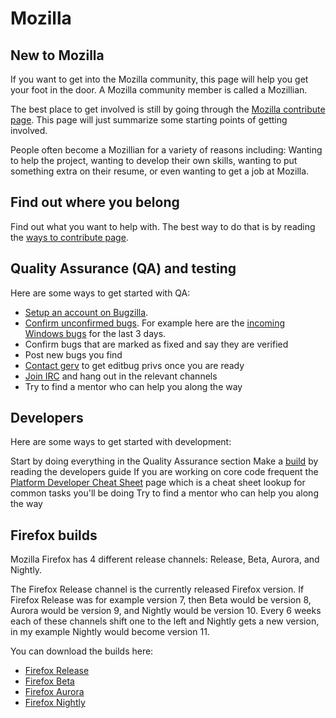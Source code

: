 # Mozilla

## New to Mozilla

If you want to get into the Mozilla community, this page will help you get your foot in the door. A Mozilla community member is called a Mozillian.

The best place to get involved is still by going through the [Mozilla contribute page](http://www.mozilla.org/contribute/). This page will just summarize some starting points of getting involved.

People often become a Mozillian for a variety of reasons including: Wanting to help the project, wanting to develop their own skills, wanting to put something extra on their resume, or even wanting to get a job at Mozilla.

## Find out where you belong

Find out what you want to help with. The best way to do that is by reading the [ways to contribute page](http://www.mozilla.org/contribute/areas.html).

## Quality Assurance (QA) and testing

Here are some ways to get started with QA:

- [Setup an account on Bugzilla](https://bugzilla.mozilla.org/createaccount.cgi).
- [Confirm unconfirmed bugs](https://developer.mozilla.org/en/Confirming_unconfirmed_bugs). For example here are the [incoming Windows bugs](https://bugzilla.mozilla.org/buglist.cgi?query_format=advanced&product=Core&product=Firefox&product=Toolkit&op_sys=Windows%20XP&op_sys=Windows%20Server%202003&op_sys=Windows%20Vista&op_sys=Windows%207&bugidtype=include&chfieldfrom=-72h&chfieldto=Now&chfield=%5BBug%20creation%5D&list_id=1399227) for the last 3 days.
- Confirm bugs that are marked as fixed and say they are verified
- Post new bugs you find
- [Contact gerv](http://www.gerv.net/hacking/before-you-mail-gerv.html) to get editbug privs once you are ready
- [Join IRC](https://wiki.mozilla.org/IRC) and hang out in the relevant channels
- Try to find a mentor who can help you along the way

## Developers

Here are some ways to get started with development:

Start by doing everything in the Quality Assurance section
Make a [build](https://developer.mozilla.org/En/Developer_Guide) by reading the developers guide
If you are working on core code frequent the [Platform Developer Cheat Sheet](http://www.codefirefox.com/cheatsheet/) page which is a cheat sheet lookup for common tasks you'll be doing
Try to find a mentor who can help you along the way

## Firefox builds

Mozilla Firefox has 4 different release channels: Release, Beta, Aurora, and Nightly.

The Firefox Release channel is the currently released Firefox version. If Firefox Release was for example version 7, then Beta would be version 8, Aurora would be version 9, and Nightly would be version 10. Every 6 weeks each of these channels shift one to the left and Nightly gets a new version, in my example Nightly would become version 11.

You can download the builds here:

- [Firefox Release](http://www.mozilla.org/en-US/firefox/fx/?from=getfirefox)
- [Firefox Beta](http://www.mozilla.org/en-US/firefox/channel/)
- [Firefox Aurora](http://www.mozilla.org/en-US/firefox/channel/)
- [Firefox Nightly](http://nightly.mozilla.org/)
